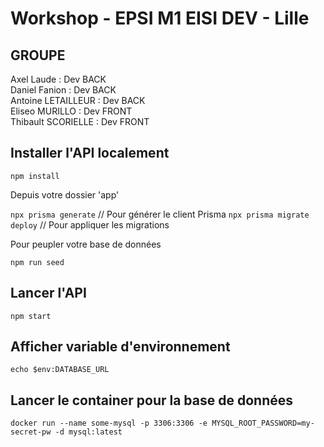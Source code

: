 # Workshop - EPSI M1 EISI DEV - Lille

## GROUPE

Axel Laude : Dev BACK  
Daniel Fanion : Dev BACK  
Antoine LETAILLEUR : Dev BACK  
Eliseo MURILLO : Dev FRONT  
Thibault SCORIELLE : Dev FRONT  

## Installer l'API localement

`npm install`  
  
Depuis votre dossier 'app'  

`npx prisma generate`  // Pour générer le client Prisma
`npx prisma migrate deploy` // Pour appliquer les migrations  
  
Pour peupler votre base de données  
  
`npm run seed`  
  
## Lancer l'API

`npm start`

## Afficher variable d'environnement

`echo $env:DATABASE_URL`

## Lancer le container pour la base de données

`docker run --name some-mysql -p 3306:3306 -e MYSQL_ROOT_PASSWORD=my-secret-pw -d mysql:latest`